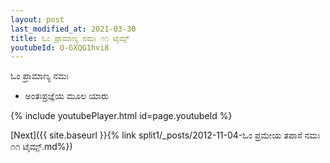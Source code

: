 ```yaml
---
layout: post
last_modified_at: 2021-03-30
title: ಓಂ ಪ್ರಾಮಾಣ್ಯ ನಮಃ ೧೧ ಟೈಮ್ಸ್
youtubeId: O-GXQG1hvi8
---
```

 
 
 ಓಂ ಪ್ರಾಮಾಣ್ಯ ನಮಃ  
 
 -  ಅಂತಃಪ್ರಜ್ಞೆಯ ಮೂಲ ಯಾರು 
 
  
 
  
 
 
 
 
 
 


{% include youtubePlayer.html id=page.youtubeId %}
 
[Next]({{ site.baseurl }}{% link  split1/_posts/2012-11-04-ಓಂ ಪ್ರಮೇಯ ತಪಾಸೆ ನಮಃ ೧೧ ಟೈಮ್ಸ್.md%})
 
